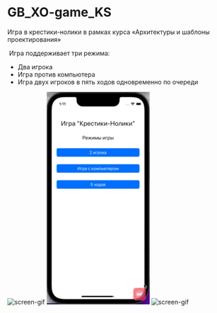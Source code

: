 # GB_XO-game_KS
Игра в крестики-нолики в рамках курса «Архитектуры и шаблоны проектирования»

 Игра поддерживает три режима:
 - Два игрока
 - Игра против компьютера
 - Игра двух игроков в пять ходов одновременно по очереди
 
 ![screen-gif](https://github.com/KonstantinShmondrik/GB_XO-game_KS/blob/main/2_players.gif)
  ![screen-gif](https://github.com/KonstantinShmondrik/GB_XO-game_KS/blob/main/Game_against_the_computer.gif)
   ![screen-gif](https://github.com/KonstantinShmondrik/GB_XO-game_KS/blob/main/Game_in_5_moves.gif)
